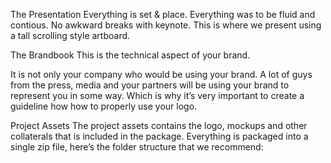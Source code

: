 The Presentation
Everything is set & place. Everything was to be fluid and contious. No awkward breaks with keynote. This is where we present using a tall scrolling style artboard.

The Brandbook
This is the technical aspect of your brand.

It is not only your company who would be using your brand. A lot of guys from the press, media and your partners will be using your brand to represent you in some way. Which is why it’s very important to create a guideline how how to properly use your logo.

Project Assets
The project assets contains the logo, mockups and other collaterals that is included in the package. Everything is packaged into a single zip file, here’s the folder structure that we recommend:
<image of folder structure>